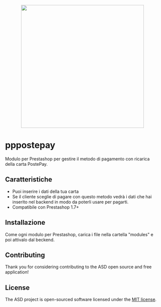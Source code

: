 <p align="center"><img src="" width="400"></p>

# pppostepay
Modulo per Prestashop per gestire il metodo di pagamento con ricarica della carta PostePay.
## Caratteristiche
* Puoi inserire i dati della tua carta
* Se il cliente sceglie di pagare con questo metodo vedrà i dati che hai inserito nel backend in modo da poterli usare per pagarti.
* Compatibile con Prestashop 1.7+
## Installazione
Come ogni modulo per Prestashop, carica i file nella cartella "modules" e poi attivalo dal beckend.

## Contributing

Thank you for considering contributing to the ASD open source and free application!

## License

The ASD project is open-sourced software licensed under the [MIT license](https://opensource.org/licenses/MIT).